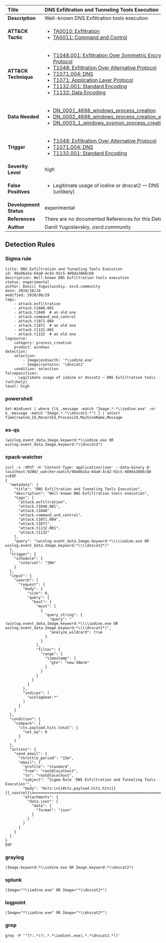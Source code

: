 | Title                    | DNS Exfiltration and Tunneling Tools Execution       |
|:-------------------------|:------------------|
| **Description**          | Well-known DNS Exfiltration tools execution |
| **ATT&amp;CK Tactic**    |  <ul><li>[TA0010: Exfiltration](https://attack.mitre.org/tactics/TA0010)</li><li>[TA0011: Command and Control](https://attack.mitre.org/tactics/TA0011)</li></ul>  |
| **ATT&amp;CK Technique** | <ul><li>[T1048.001: Exfiltration Over Symmetric Encrypted Non-C2 Protocol](https://attack.mitre.org/techniques/T1048/001)</li><li>[T1048: Exfiltration Over Alternative Protocol](https://attack.mitre.org/techniques/T1048)</li><li>[T1071.004: DNS](https://attack.mitre.org/techniques/T1071/004)</li><li>[T1071: Application Layer Protocol](https://attack.mitre.org/techniques/T1071)</li><li>[T1132.001: Standard Encoding](https://attack.mitre.org/techniques/T1132/001)</li><li>[T1132: Data Encoding](https://attack.mitre.org/techniques/T1132)</li></ul>  |
| **Data Needed**          | <ul><li>[DN_0001_4688_windows_process_creation](../Data_Needed/DN_0001_4688_windows_process_creation.md)</li><li>[DN_0002_4688_windows_process_creation_with_commandline](../Data_Needed/DN_0002_4688_windows_process_creation_with_commandline.md)</li><li>[DN_0003_1_windows_sysmon_process_creation](../Data_Needed/DN_0003_1_windows_sysmon_process_creation.md)</li></ul>  |
| **Trigger**              | <ul><li>[T1048: Exfiltration Over Alternative Protocol](../Triggers/T1048.md)</li><li>[T1071.004: DNS](../Triggers/T1071.004.md)</li><li>[T1132.001: Standard Encoding](../Triggers/T1132.001.md)</li></ul>  |
| **Severity Level**       | high |
| **False Positives**      | <ul><li>Legitimate usage of iodine or dnscat2 — DNS Exfiltration tools (unlikely)</li></ul>  |
| **Development Status**   | experimental |
| **References**           |  There are no documented References for this Detection Rule yet  |
| **Author**               | Daniil Yugoslavskiy, oscd.community |


## Detection Rules

### Sigma rule

```
title: DNS Exfiltration and Tunneling Tools Execution
id: 98a96a5a-64a0-4c42-92c5-489da3866cb0
description: Well-known DNS Exfiltration tools execution
status: experimental
author: Daniil Yugoslavskiy, oscd.community
date: 2019/10/24
modified: 2020/08/29
tags:
    - attack.exfiltration
    - attack.t1048.001
    - attack.t1048  # an old one
    - attack.command_and_control
    - attack.t1071.004
    - attack.t1071  # an old one
    - attack.t1132.001
    - attack.t1132  # an old one
logsource:
    category: process_creation
    product: windows
detection:
    selection:
        - Image|endswith: '*\iodine.exe'
        - Image|contains: '\dnscat2'
    condition: selection
falsepositives:
    - Legitimate usage of iodine or dnscat2 — DNS Exfiltration tools (unlikely)
level: high

```





### powershell
    
```
Get-WinEvent | where {($_.message -match "Image.*.*\\iodine.exe" -or $_.message -match "Image.*.*\\dnscat2.*") } | select TimeCreated,Id,RecordId,ProcessId,MachineName,Message
```


### es-qs
    
```
(winlog.event_data.Image.keyword:*\\iodine.exe OR winlog.event_data.Image.keyword:*\\dnscat2*)
```


### xpack-watcher
    
```
curl -s -XPUT -H 'Content-Type: application/json' --data-binary @- localhost:9200/_watcher/watch/98a96a5a-64a0-4c42-92c5-489da3866cb0 <<EOF
{
  "metadata": {
    "title": "DNS Exfiltration and Tunneling Tools Execution",
    "description": "Well-known DNS Exfiltration tools execution",
    "tags": [
      "attack.exfiltration",
      "attack.t1048.001",
      "attack.t1048",
      "attack.command_and_control",
      "attack.t1071.004",
      "attack.t1071",
      "attack.t1132.001",
      "attack.t1132"
    ],
    "query": "(winlog.event_data.Image.keyword:*\\\\iodine.exe OR winlog.event_data.Image.keyword:*\\\\dnscat2*)"
  },
  "trigger": {
    "schedule": {
      "interval": "30m"
    }
  },
  "input": {
    "search": {
      "request": {
        "body": {
          "size": 0,
          "query": {
            "bool": {
              "must": [
                {
                  "query_string": {
                    "query": "(winlog.event_data.Image.keyword:*\\\\iodine.exe OR winlog.event_data.Image.keyword:*\\\\dnscat2*)",
                    "analyze_wildcard": true
                  }
                }
              ],
              "filter": {
                "range": {
                  "timestamp": {
                    "gte": "now-30m/m"
                  }
                }
              }
            }
          }
        },
        "indices": [
          "winlogbeat-*"
        ]
      }
    }
  },
  "condition": {
    "compare": {
      "ctx.payload.hits.total": {
        "not_eq": 0
      }
    }
  },
  "actions": {
    "send_email": {
      "throttle_period": "15m",
      "email": {
        "profile": "standard",
        "from": "root@localhost",
        "to": "root@localhost",
        "subject": "Sigma Rule 'DNS Exfiltration and Tunneling Tools Execution'",
        "body": "Hits:\n{{#ctx.payload.hits.hits}}{{_source}}\n================================================================================\n{{/ctx.payload.hits.hits}}",
        "attachments": {
          "data.json": {
            "data": {
              "format": "json"
            }
          }
        }
      }
    }
  }
}
EOF

```


### graylog
    
```
(Image.keyword:*\\iodine.exe OR Image.keyword:*\\dnscat2*)
```


### splunk
    
```
(Image="*\\iodine.exe" OR Image="*\\dnscat2*")
```


### logpoint
    
```
(Image="*\\iodine.exe" OR Image="*\\dnscat2*")
```


### grep
    
```
grep -P '^(?:.*(?:.*.*\iodine\.exe|.*.*\dnscat2.*))'
```



